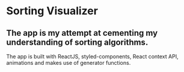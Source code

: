 # Sorting Visualizer

## The app is my attempt at cementing my understanding of sorting algorithms.

The app is built with ReactJS, styled-components, React context API, animations and makes use of 
generator functions.
